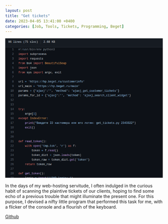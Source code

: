 ```yaml
---
layout: post
title: "Get tickets"
date: 2023-04-05 13:41:00 +0400
categories: [Job, Tools, Tickets, Programming, Beget]
---
```


![Screenshot.png](/static/images/get_tickets.png)

In the days of my web-hosting servitude, I often indulged in the curious habit of scanning the plaintive tickets of our clients, hoping to find some echo of a previous trouble that might illuminate the present one. For this purpose, I devised a nifty little program that performed this task for me, with a flicker of the console and a flourish of the keyboard.

[Github](https://github.com/ta0ma0/gettickets)
